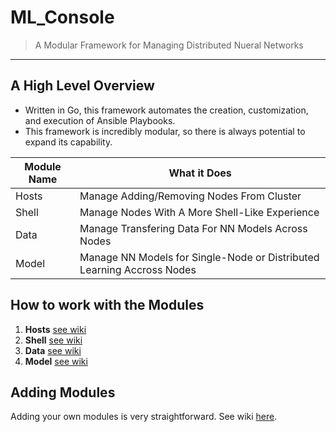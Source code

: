# ML_Console

> A Modular Framework for Managing Distributed Nueral Networks
----------------------------------------------------------------

## A High Level Overview

 - Written in Go, this framework automates the creation, customization, and execution of Ansible Playbooks. 
 - This framework is incredibly modular, so there is always potential to expand its capability.

| Module Name | What it Does |
|-------------|--------------|
| Hosts | Manage Adding/Removing Nodes From Cluster |
| Shell | Manage Nodes With A More Shell-Like Experience |
| Data | Manage Transfering Data For NN Models Across Nodes |
| Model | Manage NN Models for Single-Node or Distributed Learning Accross Nodes |  

## How to work with the Modules

1. **Hosts** [see wiki]()
2. **Shell** [see wiki]()
3. **Data** [see wiki]()
4. **Model** [see wiki]()

## Adding Modules

Adding your own modules is very straightforward. See wiki [here]().
